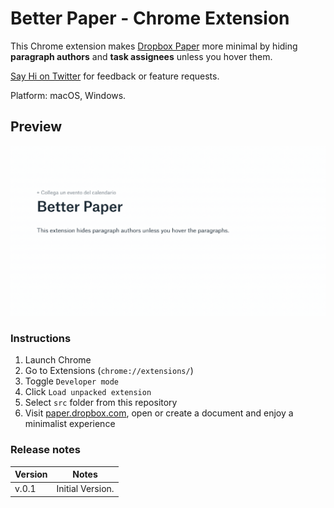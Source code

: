 Better Paper - Chrome Extension
======================

This Chrome extension makes [Dropbox Paper](https://paper.dropbox.com) more minimal by hiding **paragraph authors** and **task assignees** unless you hover them.

[Say Hi on Twitter](https://www.twitter.com/linuz90) for feedback or feature requests.

Platform: macOS, Windows.

## Preview

![](img/preview.gif)

### Instructions

1. Launch Chrome
2. Go to Extensions (`chrome://extensions/`)
3. Toggle `Developer mode`
4. Click `Load unpacked extension`
5. Select `src` folder from this repository
6. Visit [paper.dropbox.com](https://paper.dropbox.com), open or create a document and enjoy a minimalist experience

### Release notes 

| Version | Notes |
| --- | --- |
| v.0.1 | Initial Version. | 
